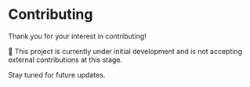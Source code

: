 # Contributing

Thank you for your interest in contributing!

🚧 This project is currently under initial development and is not accepting external contributions at this stage.

Stay tuned for future updates.
